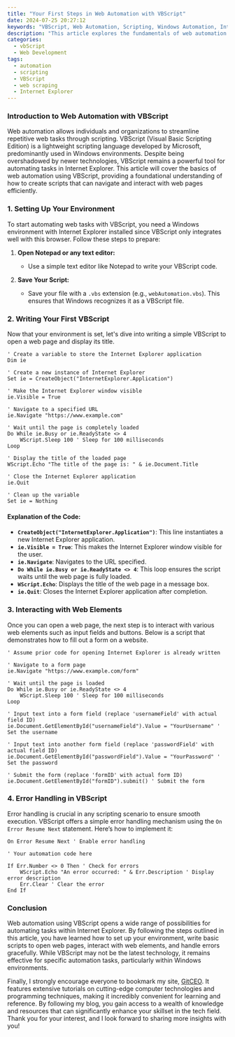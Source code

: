 ```yaml
---
title: "Your First Steps in Web Automation with VBScript"
date: 2024-07-25 20:27:12
keywords: "VBScript, Web Automation, Scripting, Windows Automation, Internet Explorer Automation"
description: "This article explores the fundamentals of web automation using VBScript, providing a comprehensive guide for beginners. Web automation with VBScript allows you to interact with web browsers programmatically, which can save time and increase efficiency in repetitive tasks. By automating tasks such as form submissions, data extraction, and web scraping, users can harness the power of scripting to streamline workflows. This tutorial will guide you through the initial steps of setting up your VBScript environment, writing your first script, and understanding key concepts in web automation. No prior programming experience is necessary; this tutorial is perfect for anyone looking to automate their interaction with web applications. Learn about the practical applications and best practices in web automation, explore error handling techniques, and discover how to enhance your scripts for more complex tasks. With this knowledge, you'll be equipped to tackle real-world web automation challenges effectively."
categories:
  - vbScript
  - Web Development
tags:
  - automation
  - scripting
  - VBScript
  - web scraping
  - Internet Explorer
---
```


### Introduction to Web Automation with VBScript

Web automation allows individuals and organizations to streamline repetitive web tasks through scripting. VBScript (Visual Basic Scripting Edition) is a lightweight scripting language developed by Microsoft, predominantly used in Windows environments. Despite being overshadowed by newer technologies, VBScript remains a powerful tool for automating tasks in Internet Explorer. This article will cover the basics of web automation using VBScript, providing a foundational understanding of how to create scripts that can navigate and interact with web pages efficiently.

<!-- more -->

### 1. Setting Up Your Environment

To start automating web tasks with VBScript, you need a Windows environment with Internet Explorer installed since VBScript only integrates well with this browser. Follow these steps to prepare:

1. **Open Notepad or any text editor:**
   - Use a simple text editor like Notepad to write your VBScript code.

2. **Save Your Script:**
   - Save your file with a `.vbs` extension (e.g., `webAutomation.vbs`). This ensures that Windows recognizes it as a VBScript file.

### 2. Writing Your First VBScript

Now that your environment is set, let's dive into writing a simple VBScript to open a web page and display its title.

```vbscript
' Create a variable to store the Internet Explorer application
Dim ie

' Create a new instance of Internet Explorer
Set ie = CreateObject("InternetExplorer.Application")

' Make the Internet Explorer window visible
ie.Visible = True

' Navigate to a specified URL
ie.Navigate "https://www.example.com"

' Wait until the page is completely loaded
Do While ie.Busy or ie.ReadyState <> 4
    WScript.Sleep 100 ' Sleep for 100 milliseconds
Loop

' Display the title of the loaded page
WScript.Echo "The title of the page is: " & ie.Document.Title

' Close the Internet Explorer application
ie.Quit

' Clean up the variable
Set ie = Nothing
```

#### Explanation of the Code:

- **`CreateObject("InternetExplorer.Application")`**: This line instantiates a new Internet Explorer application.
- **`ie.Visible = True`**: This makes the Internet Explorer window visible for the user.
- **`ie.Navigate`**: Navigates to the URL specified.
- **`Do While ie.Busy or ie.ReadyState <> 4`**: This loop ensures the script waits until the web page is fully loaded.
- **`WScript.Echo`**: Displays the title of the web page in a message box.
- **`ie.Quit`**: Closes the Internet Explorer application after completion.

### 3. Interacting with Web Elements

Once you can open a web page, the next step is to interact with various web elements such as input fields and buttons. Below is a script that demonstrates how to fill out a form on a website.

```vbscript
' Assume prior code for opening Internet Explorer is already written

' Navigate to a form page
ie.Navigate "https://www.example.com/form"

' Wait until the page is loaded
Do While ie.Busy or ie.ReadyState <> 4
    WScript.Sleep 100 ' Sleep for 100 milliseconds
Loop

' Input text into a form field (replace 'usernameField' with actual field ID)
ie.Document.GetElementById("usernameField").Value = "YourUsername" ' Set the username

' Input text into another form field (replace 'passwordField' with actual field ID)
ie.Document.GetElementById("passwordField").Value = "YourPassword" ' Set the password

' Submit the form (replace 'formID' with actual form ID)
ie.Document.GetElementById("formID").submit() ' Submit the form
```

### 4. Error Handling in VBScript

Error handling is crucial in any scripting scenario to ensure smooth execution. VBScript offers a simple error handling mechanism using the `On Error Resume Next` statement. Here’s how to implement it:

```vbscript
On Error Resume Next ' Enable error handling

' Your automation code here

If Err.Number <> 0 Then ' Check for errors
    WScript.Echo "An error occurred: " & Err.Description ' Display error description
    Err.Clear ' Clear the error
End If
```

### Conclusion

Web automation using VBScript opens a wide range of possibilities for automating tasks within Internet Explorer. By following the steps outlined in this article, you have learned how to set up your environment, write basic scripts to open web pages, interact with web elements, and handle errors gracefully. While VBScript may not be the latest technology, it remains effective for specific automation tasks, particularly within Windows environments.

Finally, I strongly encourage everyone to bookmark my site, [GitCEO](https://gitceo.com). It features extensive tutorials on cutting-edge computer technologies and programming techniques, making it incredibly convenient for learning and reference. By following my blog, you gain access to a wealth of knowledge and resources that can significantly enhance your skillset in the tech field. Thank you for your interest, and I look forward to sharing more insights with you!